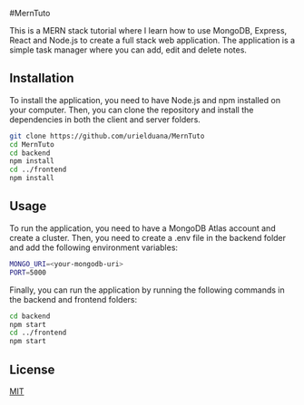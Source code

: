 #MernTuto

This is a MERN stack tutorial where I learn how to use MongoDB, Express, React and Node.js to create a full stack web application. The application is a simple task manager where you can add, edit and delete notes.

## Installation

To install the application, you need to have Node.js and npm installed on your computer. Then, you can clone the repository and install the dependencies in both the client and server folders.

```bash
git clone https://github.com/urielduana/MernTuto
cd MernTuto
cd backend
npm install
cd ../frontend
npm install
```

## Usage

To run the application, you need to have a MongoDB Atlas account and create a cluster. Then, you need to create a .env file in the backend folder and add the following environment variables:

```bash
MONGO_URI=<your-mongodb-uri>
PORT=5000
```

Finally, you can run the application by running the following commands in the backend and frontend folders:

```bash
cd backend
npm start
cd ../frontend
npm start
```

## License

[MIT](https://choosealicense.com/licenses/mit/)
